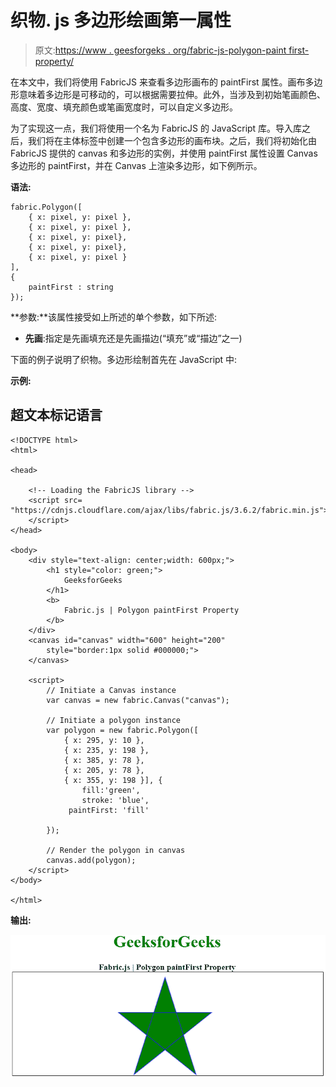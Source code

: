 # 织物. js 多边形绘画第一属性

> 原文:[https://www . geesforgeks . org/fabric-js-polygon-paint first-property/](https://www.geeksforgeeks.org/fabric-js-polygon-paintfirst-property/)

在本文中，我们将使用 FabricJS 来查看多边形画布的 paintFirst 属性。画布多边形意味着多边形是可移动的，可以根据需要拉伸。此外，当涉及到初始笔画颜色、高度、宽度、填充颜色或笔画宽度时，可以自定义多边形。

为了实现这一点，我们将使用一个名为 FabricJS 的 JavaScript 库。导入库之后，我们将在主体标签中创建一个包含多边形的画布块。之后，我们将初始化由 FabricJS 提供的 canvas 和多边形的实例，并使用 paintFirst 属性设置 Canvas 多边形的 paintFirst，并在 Canvas 上渲染多边形，如下例所示。

**语法:**

```
fabric.Polygon([
    { x: pixel, y: pixel },
    { x: pixel, y: pixel },
    { x: pixel, y: pixel},
    { x: pixel, y: pixel},
    { x: pixel, y: pixel }
],
{
    paintFirst : string
});
```

**参数:**该属性接受如上所述的单个参数，如下所述:

*   **先画**:指定是先画填充还是先画描边(“填充”或“描边”之一)

下面的例子说明了织物。多边形绘制首先在 JavaScript 中:

**示例:**

## 超文本标记语言

```
<!DOCTYPE html> 
<html> 

<head> 

    <!-- Loading the FabricJS library -->
    <script src= 
"https://cdnjs.cloudflare.com/ajax/libs/fabric.js/3.6.2/fabric.min.js"> 
    </script> 
</head> 

<body> 
    <div style="text-align: center;width: 600px;"> 
        <h1 style="color: green;"> 
            GeeksforGeeks 
        </h1> 
        <b> 
            Fabric.js | Polygon paintFirst Property 
        </b> 
    </div> 
    <canvas id="canvas" width="600" height="200"
        style="border:1px solid #000000;"> 
    </canvas> 

    <script> 
        // Initiate a Canvas instance 
        var canvas = new fabric.Canvas("canvas"); 

        // Initiate a polygon instance 
        var polygon = new fabric.Polygon([ 
            { x: 295, y: 10 }, 
            { x: 235, y: 198 }, 
            { x: 385, y: 78 }, 
            { x: 205, y: 78 }, 
            { x: 355, y: 198 }], {
                fill:'green',
                stroke: 'blue',
             paintFirst: 'fill'

        }); 

        // Render the polygon in canvas 
        canvas.add(polygon); 
    </script> 
</body> 

</html> 
```

**输出:**

![](img/ccfc70cf1be1d5938702af18e054f4b3.png)